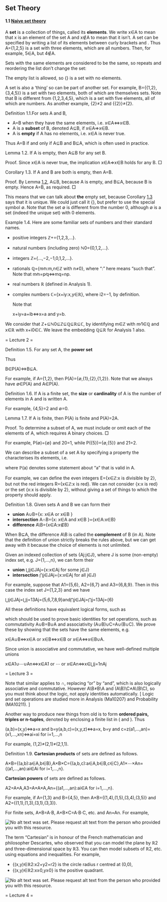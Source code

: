 ## Set Theory

#### 1.1 [Naive set theory](http://localhost:5000/moodle.bath.ac.uk/pluginfile.php/1625344/mod_resource/content/13/MA10209-notes/MA10209-web.html#QQ2-5-5)

A **set** is a collection of things, called its **elements**. We write x∈A to mean that x is an element of the set A and x∉A to mean that it isn’t. A set can be specified by writing a list of its elements between curly brackets and . Thus A\={1,2,5} is a set with three elements, which are all numbers. Then, for example, 5∈A, but 4∉A.

Sets with the same elements are considered to be the same, so repeats and reordering the list don’t change the set:

The empty list is allowed, so {} is a set with no elements.

A set is also a ‘thing’ so can be part of another set. For example, B\={{1,2},{3,4,5}} is a set with two elements, both of which are themselves sets. Note that B is different from {1,2,3,4,5}, which is a set with five elements, all of which are numbers. As another example, {2}≠2 and {{2}}≠{2}.

Definition 1.1.For sets A and B,

-   A\=B when they have the same elements, i.e. x∈A⇔x∈B.
-   A is a **subset** of B, denoted A⊆B, if x∈A⇒x∈B.
-   A is **empty** if A has no elements, i.e. x∈A is never true.

Thus A\=B if and only if A⊆B and B⊆A, which is often used in practice.

Lemma 1.2. If A is empty, then A⊆B for any set B.

Proof. Since x∈A is never true, the implication x∈A⇒x∈B holds for any B. □

Corollary 1.3. If A and B are both is empty, then A\=B.

Proof. By Lemma [1.2](http://localhost:5000/moodle.bath.ac.uk/pluginfile.php/1625344/mod_resource/content/13/MA10209-notes/MA10209-webse1#x5-5002r2), A⊆B, because A is empty, and B⊆A, because B is empty. Hence A\=B, as required. □

This means that we can talk about **the** empty set, because Corollary [1.3](http://localhost:5000/moodle.bath.ac.uk/pluginfile.php/1625344/mod_resource/content/13/MA10209-notes/MA10209-webse1#x5-5003r3) says that it is unique. We could just call it {}, but prefer to use the special symbol ∅. Note that the set ∅ is different from the number 0, although ∅ is a set (indeed the unique set) with 0 elements.

Example 1.4. Here are some familiar sets of numbers and their standard names.

-   positive integers ℤ+\={1,2,3,…}.
-   natural numbers (including zero) ℕ0\={0,1,2,…}.
-   integers ℤ\={…,−2,−1,0,1,2,…}.
-   rationals ℚ\={m∕n:m,n∈ℤ with n≠0}, where “:” here means “such that”. Note that m∕n\=p∕q⇔mq\=np.
-   real numbers ℝ (defined in Analysis 1).
-   complex numbers ℂ\={x+iy:x,y∈ℝ}, where i2\=−1, by definition.
    
    Note that
    
    x+iy\=a+ib⇔x\=a and y\=b.

We consider that ℤ+⊆ℕ0⊆ℤ⊆ℚ⊆ℝ⊆ℂ, by identifying m∈ℤ with m∕1∈ℚ and x∈ℝ with x+i0∈ℂ. We leave the embedding ℚ⊆ℝ for Analysis 1 also.

\= Lecture 2 =

Definition 1.5. For any set A, the **power set**

Thus

B∈P(A)⇔B⊆A.

For example, if A\={1,2}, then P(A)\={∅,{1},{2},{1,2}}. Note that we always have ∅∈P(A) and A∈P(A).

Definition 1.6. If A is a finite set, the **size** or **cardinality** of A is the number of elements in A and is written A.

For example, {4,5}\=2 and ∅\=0.

Lemma 1.7. If A is finite, then P(A) is finite and P(A)\=2A.

Proof. To determine a subset of A, we must include or omit each of the elements of A, which requires A binary choices. □

For example, P(∅)\={∅} and 20\=1, while P({5})\={∅,{5}} and 21\=2.

We can describe a subset of a set A by specifying a property the characterises its elements, i.e.

where ℙ(a) denotes some statement about “a” that is valid in A.

For example, we can define the even integers E\={x∈ℤ:x is divisible by 2}, but not the red integers R\={x∈ℤ:x is red}. We can not consider {x:x is red} or the set {x:x is divisible by 2}, without giving a set of things to which the property should apply.

Definition 1.8. Given sets A and B we can form their

-   **union** A∪B\={x: x∈A or x∈B }
-   **intersection** A∩B\={x: x∈A and x∈B }\={x∈A:x∈B}
-   **difference** A\\B\={x∈A:x∉B}

When B⊆A, the difference A\\B is called the **complement** of B (in A). Note that the definition of union strictly breaks the rules above, but we can get away with it because the choice of elements is not unlimited.

Given an indexed collection of sets {Aj:j∈J}, where J is some (non-empty) index set, e.g. J\={1,…,n}, we can form their

-   **union** ⋃j∈JAj\={x:x∈Aj for some j∈J}
-   **intersection** ⋂j∈JAj\={x:x∈Aj for all j∈J}

For example, suppose that A1\={5,6}, A2\={6,7} and A3\={6,8,9}. Then in this case the index set J\={1,2,3} and we have

⋃j∈JAj\=⋃j\=13Aj\={5,6,7,8,9}and⋂j∈JAj\=⋂j\=13Aj\={6}

All these definitions have equivalent logical forms, such as

which should be used to prove basic identities for set operations, such as commutativity A∪B\=B∪A and associativity (A∪B)∪C\=A∪(B∪C). We prove these by showing that the sets have the same elements, e.g.

x∈A∪B⇔x∈A or x∈B⇔x∈B or x∈A⇔x∈B∪A.

Since union is associative and commutative, we have well-defined multiple unions

x∈A1∪⋯∪An⇔x∈A1 or ⋯ or x∈An⇔x∈⋃j\=1nAj

\= Lecture 3 =

Note that similar applies to ∩, replacing “or” by “and”, which is also logically associative and commutative. However A\\B≠B\\A and (A\\B)\\C≠A\\(B\\C), so you must think about the logic, not apply identities automatically. \[ Logic and set operations are studied more in Analysis (Ma10207) and Probability (MA10211). \]

Another way to produce new things from old is to form **ordered pairs, triples or n\-tuples**, denoted by enclosing a finite list in ( and ). Thus

(a,b)\=(x,y)⇔a\=x and b\=y(a,b,c)\=(x,y,z)⇔a\=x, b\=y and c\=z(a1,…,an)\=(x1,…,xn)⇔ai\=xi for i\=1,…,n

For example, (1,2)≠(2,1)≠(2,1,1).

Definition 1.9. **Cartesian products** of sets are defined as follows.

A×B\={(a,b):a∈A,b∈B},A×B×C\={(a,b,c):a∈A,b∈B,c∈C},A1×⋯×An\={(a1,…,an):ai∈Ai for i\=1,…,n}.

**Cartesian powers** of sets are defined as follows.

A2\=A×A,A3\=A×A×A,An\={(a1,…,an):ai∈A for i\=1,…,n}.

For example, if A\={1,3} and B\={4,5}, then A×B\={(1,4),(1,5),(3,4),(3,5)} and A2\={(1,1),(1,3),(3,1),(3,3)}.

For finite sets, A×B\=A⋅B, A×B×C\=A⋅B⋅C, etc. and An\=An. For example,

![No alt text was set. Please request alt text from the person who provided you with this resource.](http://localhost:5000/moodle.bath.ac.uk/pluginfile.php/1625344/mod_resource/content/13/MA10209-notes/figures/pdf/MA10209-web-figure0.svg)

The term “Cartesian” is in honour of the French mathematician and philosopher Descartes, who observed that you can model the plane by ℝ2 and three-dimensional space by ℝ3. You can then model subsets of ℝ2, etc. using equations and inequalities. For example,

-   {(x,y)∈ℝ2:x2+y2\=r2} is the circle radius r centred at (0,0),
-   {(x,y)∈ℝ2:x≥0,y≥0} is the positive quadrant.

![No alt text was set. Please request alt text from the person who provided you with this resource.](http://localhost:5000/moodle.bath.ac.uk/pluginfile.php/1625344/mod_resource/content/13/MA10209-notes/figures/pdf/MA10209-web-figure1.svg)

\= Lecture 4 =